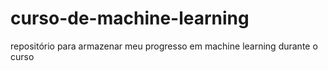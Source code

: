 # curso-de-machine-learning
repositório para armazenar meu progresso em machine learning durante o curso
